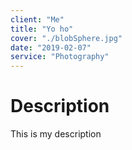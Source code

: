 ```yaml
---
client: "Me"
title: "Yo ho"
cover: "./blobSphere.jpg"
date: "2019-02-07"
service: "Photography"
---
```

# Description

This is my description

